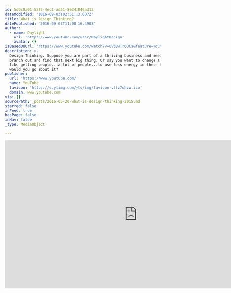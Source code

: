 ```yaml
---
id: 5d0c8a91-5325-4ec1-ad51-80343846a313
dateModified: '2016-09-03T02:51:13.007Z'
title: What is Design Thinking?
datePublished: '2016-09-03T11:08:16.490Z'
author:
  - name: Daylight
    url: 'https://www.youtube.com/user/DaylightDesign'
    avatar: {}
isBasedOnUrl: 'https://www.youtube.com/watch?v=0V5BwTrQOCs&feature=youtu.be'
description: >-
  Design Thinking. Suppose you are part of a thriving business and need to
  branch out and find that next big thing. Or say you want to change a behavior,
  like getting people...a lot of people...to use less energy in their homes. How
  would you go about it?
publisher:
  url: 'https://www.youtube.com/'
  name: YouTube
  favicon: 'https://s.ytimg.com/yts/img/favicon-vflz7uhzw.ico'
  domain: www.youtube.com
via: {}
sourcePath: _posts/2016-05-20-what-is-design-thinking-2015.md
starred: false
inFeed: true
hasPage: false
inNav: false
_type: MediaObject

---
```

<iframe src="https://cdn.embedly.com/widgets/media.html?src=https%3A%2F%2Fwww.youtube.com%2Fembed%2F0V5BwTrQOCs%3Ffeature%3Doembed&amp;url=http%3A%2F%2Fwww.youtube.com%2Fwatch%3Fv%3D0V5BwTrQOCs&amp;image=https%3A%2F%2Fi.ytimg.com%2Fvi%2F0V5BwTrQOCs%2Fhqdefault.jpg&amp;key=b7d04c9b404c499eba89ee7072e1c4f7&amp;type=text%2Fhtml&amp;schema=youtube" width="854" height="480" scrolling="no" frameborder="0" allowfullscreen="" style=""></iframe>